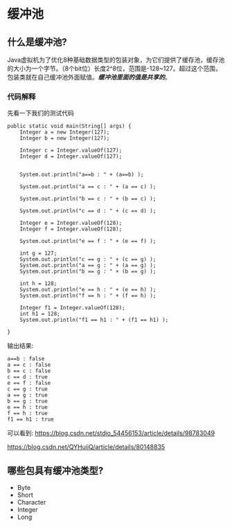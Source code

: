 # 缓冲池

## 什么是缓冲池?

Java虚拟机为了优化8种基础数据类型的包装对象，为它们提供了缓存池，缓存池的大小为一个字节。（8个bit位）长度2^8位，范围是-128~127。超过这个范围，包装类就在自己缓冲池外面赋值。***缓冲池里面的值是共享的***。

### 代码解释
先看一下我们的测试代码
```
public static void main(String[] args) {
    Integer a = new Integer(127);
    Integer b = new Integer(127);

    Integer c = Integer.valueOf(127);
    Integer d = Integer.valueOf(127);


    System.out.println("a==b : " + (a==b) );

    System.out.println("a == c : " + (a == c) );

    System.out.println("b == c : " + (b == c) );

    System.out.println("c == d : " + (c == d) );

    Integer e = Integer.valueOf(128);
    Integer f = Integer.valueOf(128);

    System.out.println("e == f : " + (e == f) );

    int g = 127;
    System.out.println("c == g : " + (c == g) );
    System.out.println("a == g : " + (a == g) );
    System.out.println("b == g : " + (b == g) );

    int h = 128;
    System.out.println("e == h : " + (e == h) );
    System.out.println("f == h : " + (f == h) );

    Integer f1 = Integer.valueOf(128);
    int h1 = 128;
    System.out.println("f1 == h1 : " + (f1 == h1) );

}
```
输出结果:
```
a==b : false
a == c : false
b == c : false
c == d : true
e == f : false
c == g : true
a == g : true
b == g : true
e == h : true
f == h : true
f1 == h1 : true
```

可以看到:
https://blog.csdn.net/stdio_54456153/article/details/98783049

https://blog.csdn.net/QYHuiiQ/article/details/80148835

## 哪些包具有缓冲池类型?
+ Byte
+ Short
+ Character
+ Integer
+ Long